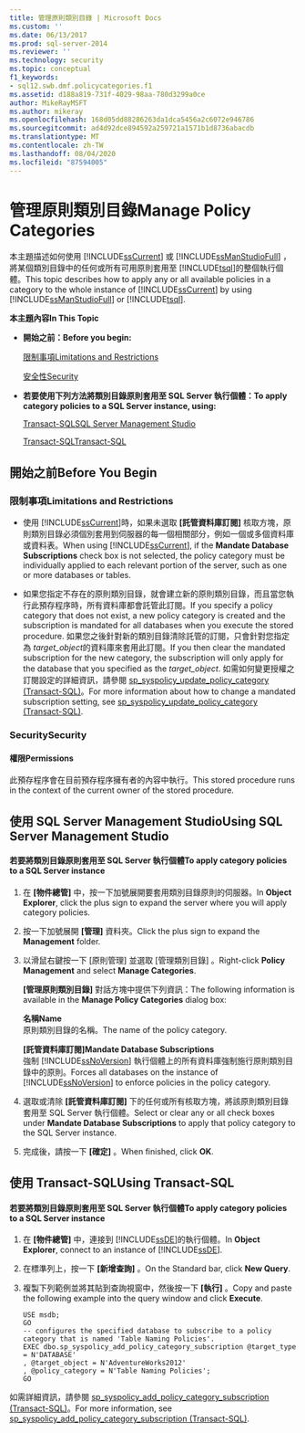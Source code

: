 ```yaml
---
title: 管理原則類別目錄 | Microsoft Docs
ms.custom: ''
ms.date: 06/13/2017
ms.prod: sql-server-2014
ms.reviewer: ''
ms.technology: security
ms.topic: conceptual
f1_keywords:
- sql12.swb.dmf.policycategories.f1
ms.assetid: d188a819-731f-4029-98aa-780d3299a0ce
author: MikeRayMSFT
ms.author: mikeray
ms.openlocfilehash: 168d05dd88286263da1dca5456a2c6072e946786
ms.sourcegitcommit: ad4d92dce894592a259721a1571b1d8736abacdb
ms.translationtype: MT
ms.contentlocale: zh-TW
ms.lasthandoff: 08/04/2020
ms.locfileid: "87594005"
---
```

# <a name="manage-policy-categories"></a><span data-ttu-id="17167-102">管理原則類別目錄</span><span class="sxs-lookup"><span data-stu-id="17167-102">Manage Policy Categories</span></span>
  <span data-ttu-id="17167-103">本主題描述如何使用 [!INCLUDE[ssCurrent](../../includes/sscurrent-md.md)] 或 [!INCLUDE[ssManStudioFull](../../includes/ssmanstudiofull-md.md)] ，將某個類別目錄中的任何或所有可用原則套用至 [!INCLUDE[tsql](../../includes/tsql-md.md)]的整個執行個體。</span><span class="sxs-lookup"><span data-stu-id="17167-103">This topic describes how to apply any or all available policies in a category to the whole instance of [!INCLUDE[ssCurrent](../../includes/sscurrent-md.md)] by using [!INCLUDE[ssManStudioFull](../../includes/ssmanstudiofull-md.md)] or [!INCLUDE[tsql](../../includes/tsql-md.md)].</span></span>  
  
 <span data-ttu-id="17167-104">**本主題內容**</span><span class="sxs-lookup"><span data-stu-id="17167-104">**In This Topic**</span></span>  
  
-   <span data-ttu-id="17167-105">**開始之前：**</span><span class="sxs-lookup"><span data-stu-id="17167-105">**Before you begin:**</span></span>  
  
     [<span data-ttu-id="17167-106">限制事項</span><span class="sxs-lookup"><span data-stu-id="17167-106">Limitations and Restrictions</span></span>](#Restrictions)  
  
     [<span data-ttu-id="17167-107">安全性</span><span class="sxs-lookup"><span data-stu-id="17167-107">Security</span></span>](#Security)  
  
-   <span data-ttu-id="17167-108">**若要使用下列方法將類別目錄原則套用至 SQL Server 執行個體：**</span><span class="sxs-lookup"><span data-stu-id="17167-108">**To apply category policies to a SQL Server instance, using:**</span></span>  
  
     [<span data-ttu-id="17167-109">Transact-SQL</span><span class="sxs-lookup"><span data-stu-id="17167-109">SQL Server Management Studio</span></span>](#SSMSProcedure)  
  
     [<span data-ttu-id="17167-110">Transact-SQL</span><span class="sxs-lookup"><span data-stu-id="17167-110">Transact-SQL</span></span>](#TsqlProcedure)  
  
##  <a name="before-you-begin"></a><a name="BeforeYouBegin"></a> <span data-ttu-id="17167-111">開始之前</span><span class="sxs-lookup"><span data-stu-id="17167-111">Before You Begin</span></span>  
  
###  <a name="limitations-and-restrictions"></a><a name="Restrictions"></a> <span data-ttu-id="17167-112">限制事項</span><span class="sxs-lookup"><span data-stu-id="17167-112">Limitations and Restrictions</span></span>  
  
-   <span data-ttu-id="17167-113">使用 [!INCLUDE[ssCurrent](../../includes/sscurrent-md.md)]時，如果未選取 **[託管資料庫訂閱]** 核取方塊，原則類別目錄必須個別套用到伺服器的每一個相關部分，例如一個或多個資料庫或資料表。</span><span class="sxs-lookup"><span data-stu-id="17167-113">When using [!INCLUDE[ssCurrent](../../includes/sscurrent-md.md)], if the **Mandate Database Subscriptions** check box is not selected, the policy category must be individually applied to each relevant portion of the server, such as one or more databases or tables.</span></span>  
  
-   <span data-ttu-id="17167-114">如果您指定不存在的原則類別目錄，就會建立新的原則類別目錄，而且當您執行此預存程序時，所有資料庫都會託管此訂閱。</span><span class="sxs-lookup"><span data-stu-id="17167-114">If you specify a policy category that does not exist, a new policy category is created and the subscription is mandated for all databases when you execute the stored procedure.</span></span> <span data-ttu-id="17167-115">如果您之後針對新的類別目錄清除託管的訂閱，只會針對您指定為 *target_object*的資料庫來套用此訂閱。</span><span class="sxs-lookup"><span data-stu-id="17167-115">If you then clear the mandated subscription for the new category, the subscription will only apply for the database that you specified as the *target_object*.</span></span> <span data-ttu-id="17167-116">如需如何變更授權之訂閱設定的詳細資訊，請參閱 [sp_syspolicy_update_policy_category &#40;Transact-SQL&#41;](/sql/relational-databases/system-stored-procedures/sp-syspolicy-update-policy-category-subscription-transact-sql)。</span><span class="sxs-lookup"><span data-stu-id="17167-116">For more information about how to change a mandated subscription setting, see [sp_syspolicy_update_policy_category &#40;Transact-SQL&#41;](/sql/relational-databases/system-stored-procedures/sp-syspolicy-update-policy-category-subscription-transact-sql).</span></span>  
  
###  <a name="security"></a><a name="Security"></a> <span data-ttu-id="17167-117">Security</span><span class="sxs-lookup"><span data-stu-id="17167-117">Security</span></span>  
  
####  <a name="permissions"></a><a name="Permissions"></a> <span data-ttu-id="17167-118">權限</span><span class="sxs-lookup"><span data-stu-id="17167-118">Permissions</span></span>  
 <span data-ttu-id="17167-119">此預存程序會在目前預存程序擁有者的內容中執行。</span><span class="sxs-lookup"><span data-stu-id="17167-119">This stored procedure runs in the context of the current owner of the stored procedure.</span></span>  
  
##  <a name="using-sql-server-management-studio"></a><a name="SSMSProcedure"></a> <span data-ttu-id="17167-120">使用 SQL Server Management Studio</span><span class="sxs-lookup"><span data-stu-id="17167-120">Using SQL Server Management Studio</span></span>  
  
#### <a name="to-apply-category-policies-to-a-sql-server-instance"></a><span data-ttu-id="17167-121">若要將類別目錄原則套用至 SQL Server 執行個體</span><span class="sxs-lookup"><span data-stu-id="17167-121">To apply category policies to a SQL Server instance</span></span>  
  
1.  <span data-ttu-id="17167-122">在 **[物件總管]** 中，按一下加號展開要套用類別目錄原則的伺服器。</span><span class="sxs-lookup"><span data-stu-id="17167-122">In **Object Explorer**, click the plus sign to expand the server where you will apply category policies.</span></span>  
  
2.  <span data-ttu-id="17167-123">按一下加號展開 **[管理]** 資料夾。</span><span class="sxs-lookup"><span data-stu-id="17167-123">Click the plus sign to expand the **Management** folder.</span></span>  
  
3.  <span data-ttu-id="17167-124">以滑鼠右鍵按一下 [原則管理]  並選取 [管理類別目錄]  。</span><span class="sxs-lookup"><span data-stu-id="17167-124">Right-click **Policy Management** and select **Manage Categories**.</span></span>  
  
     <span data-ttu-id="17167-125">**[管理原則類別目錄]** 對話方塊中提供下列資訊：</span><span class="sxs-lookup"><span data-stu-id="17167-125">The following information is available in the **Manage Policy Categories** dialog box:</span></span>  
  
     <span data-ttu-id="17167-126">**名稱**</span><span class="sxs-lookup"><span data-stu-id="17167-126">**Name**</span></span>  
     <span data-ttu-id="17167-127">原則類別目錄的名稱。</span><span class="sxs-lookup"><span data-stu-id="17167-127">The name of the policy category.</span></span>  
  
     <span data-ttu-id="17167-128">**[託管資料庫訂閱]**</span><span class="sxs-lookup"><span data-stu-id="17167-128">**Mandate Database Subscriptions**</span></span>  
     <span data-ttu-id="17167-129">強制 [!INCLUDE[ssNoVersion](../../includes/ssnoversion-md.md)] 執行個體上的所有資料庫強制施行原則類別目錄中的原則。</span><span class="sxs-lookup"><span data-stu-id="17167-129">Forces all databases on the instance of [!INCLUDE[ssNoVersion](../../includes/ssnoversion-md.md)] to enforce policies in the policy category.</span></span>  
  
4.  <span data-ttu-id="17167-130">選取或清除 **[託管資料庫訂閱]** 下的任何或所有核取方塊，將該原則類別目錄套用至 SQL Server 執行個體。</span><span class="sxs-lookup"><span data-stu-id="17167-130">Select or clear any or all check boxes under **Mandate Database Subscriptions** to apply that policy category to the SQL Server instance.</span></span>  
  
5.  <span data-ttu-id="17167-131">完成後，請按一下 **[確定]** 。</span><span class="sxs-lookup"><span data-stu-id="17167-131">When finished, click **OK**.</span></span>  
  
##  <a name="using-transact-sql"></a><a name="TsqlProcedure"></a> <span data-ttu-id="17167-132">使用 Transact-SQL</span><span class="sxs-lookup"><span data-stu-id="17167-132">Using Transact-SQL</span></span>  
  
#### <a name="to-apply-category-policies-to-a-sql-server-instance"></a><span data-ttu-id="17167-133">若要將類別目錄原則套用至 SQL Server 執行個體</span><span class="sxs-lookup"><span data-stu-id="17167-133">To apply category policies to a SQL Server instance</span></span>  
  
1.  <span data-ttu-id="17167-134">在 **[物件總管]** 中，連接到 [!INCLUDE[ssDE](../../includes/ssde-md.md)]的執行個體。</span><span class="sxs-lookup"><span data-stu-id="17167-134">In **Object Explorer**, connect to an instance of [!INCLUDE[ssDE](../../includes/ssde-md.md)].</span></span>  
  
2.  <span data-ttu-id="17167-135">在標準列上，按一下 **[新增查詢]** 。</span><span class="sxs-lookup"><span data-stu-id="17167-135">On the Standard bar, click **New Query**.</span></span>  
  
3.  <span data-ttu-id="17167-136">複製下列範例並將其貼到查詢視窗中，然後按一下 **[執行]** 。</span><span class="sxs-lookup"><span data-stu-id="17167-136">Copy and paste the following example into the query window and click **Execute**.</span></span>  
  
    ```  
    USE msdb;  
    GO  
    -- configures the specified database to subscribe to a policy category that is named 'Table Naming Policies'.  
    EXEC dbo.sp_syspolicy_add_policy_category_subscription @target_type = N'DATABASE'  
    , @target_object = N'AdventureWorks2012'  
    , @policy_category = N'Table Naming Policies';  
    GO  
    ```  
  
 <span data-ttu-id="17167-137">如需詳細資訊，請參閱 [sp_syspolicy_add_policy_category_subscription &#40;Transact-SQL&#41;](/sql/relational-databases/system-stored-procedures/sp-syspolicy-add-policy-category-subscription-transact-sql)。</span><span class="sxs-lookup"><span data-stu-id="17167-137">For more information, see [sp_syspolicy_add_policy_category_subscription &#40;Transact-SQL&#41;](/sql/relational-databases/system-stored-procedures/sp-syspolicy-add-policy-category-subscription-transact-sql).</span></span>  
  
  
